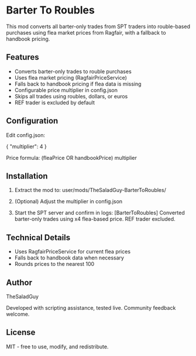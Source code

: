# Barter To Roubles

This mod converts all barter-only trades from SPT traders into rouble-based purchases using flea market prices from Ragfair, with a fallback to handbook pricing.

## Features

- Converts barter-only trades to rouble purchases
- Uses flea market pricing (RagfairPriceService)
- Falls back to handbook pricing if flea data is missing
- Configurable price multiplier in config.json
- Skips all trades using roubles, dollars, or euros
- REF trader is excluded by default

## Configuration

Edit config.json:

{
  "multiplier": 4
}

Price formula:
(fleaPrice OR handbookPrice)  multiplier

## Installation

1. Extract the mod to:
   user/mods/TheSaladGuy-BarterToRoubles/

2. (Optional) Adjust the multiplier in config.json

3. Start the SPT server and confirm in logs:
   [BarterToRoubles] Converted barter-only trades using x4 flea-based price. REF trader excluded.

## Technical Details

- Uses RagfairPriceService for current flea prices
- Falls back to handbook data when necessary
- Rounds prices to the nearest 100

## Author

TheSaladGuy

Developed with scripting assistance, tested live. Community feedback welcome.

## License

MIT - free to use, modify, and redistribute.
